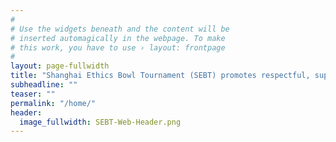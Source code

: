 ```yaml
---
#
# Use the widgets beneath and the content will be
# inserted automagically in the webpage. To make
# this work, you have to use › layout: frontpage
#
layout: page-fullwidth
title: "Shanghai Ethics Bowl Tournament (SEBT) promotes respectful, supportive, and rigorous discussion of ethics among thousands of high school students nationwide."
subheadline: ""
teaser: ""
permalink: "/home/"
header:
  image_fullwidth: SEBT-Web-Header.png
---
```


